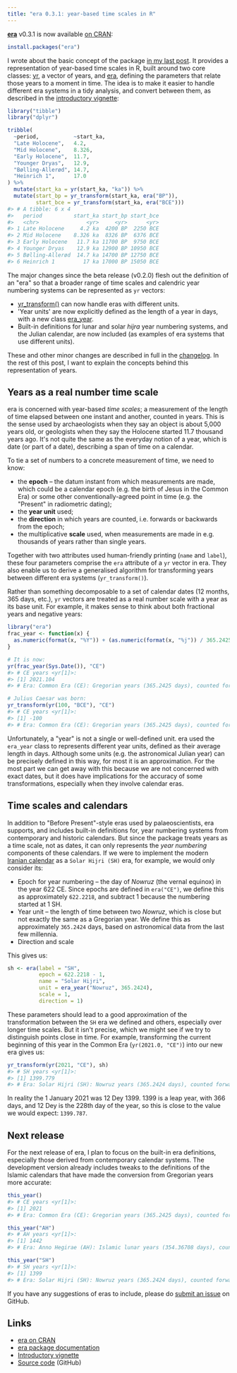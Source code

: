 ```yaml
---
title: "era 0.3.1: year-based time scales in R"
---
```


**[era](https://era.joeroe.io)** v0.3.1 is now available [on CRAN](https://CRAN.R-project.org/package=era):

```r
install.packages("era")
```

I wrote about the basic concept of the package [in my last post](https://joeroe.io/2020/11/12/era-beta.html).
It provides a representation of year-based time scales in R, built around two core classes: [yr](https://era.joeroe.io/reference/yr.html), a vector of years, and [era](https://era.joeroe.io/reference/era.html), defining the parameters that relate those years to a moment in time.
The idea is to make it easier to handle different era systems in a tidy analysis, and convert between them, as described in the [introductory vignette](https://era.joeroe.io/articles/era.html):

```r
library("tibble")
library("dplyr")

tribble(
  ~period,           ~start_ka,
  "Late Holocene",   4.2,
  "Mid Holocene",    8.326,
  "Early Holocene",  11.7,
  "Younger Dryas",   12.9,
  "Bølling-Allerød", 14.7,
  "Heinrich 1",      17.0
) %>% 
  mutate(start_ka = yr(start_ka, "ka")) %>% 
  mutate(start_bp = yr_transform(start_ka, era("BP")),
         start_bce = yr_transform(start_ka, era("BCE")))
#> # A tibble: 6 x 4
#>   period          start_ka start_bp start_bce
#>   <chr>               <yr>     <yr>      <yr>
#> 1 Late Holocene     4.2 ka  4200 BP  2250 BCE
#> 2 Mid Holocene    8.326 ka  8326 BP  6376 BCE
#> 3 Early Holocene   11.7 ka 11700 BP  9750 BCE
#> 4 Younger Dryas    12.9 ka 12900 BP 10950 BCE
#> 5 Bølling-Allerød  14.7 ka 14700 BP 12750 BCE
#> 6 Heinrich 1         17 ka 17000 BP 15050 BCE
```

The major changes since the beta release (v0.2.0) flesh out the definition of an "era" so that a broader range of time scales and calendric year numbering systems can be represented as `yr` vectors:

* [yr_transform()](https://era.joeroe.io/reference/yr_transform.html) can now handle eras with different units.
* 'Year units' are now explicitly defined as the length of a year in days, with a new class [era_year](https://era.joeroe.io/reference/era_year.html).
* Built-in definitions for lunar and solar *hijra* year numbering systems, and the Julian calendar, are now included (as examples of era systems that use different units).

These and other minor changes are described in full in the [changelog](https://era.joeroe.io/news/index.html).
In the rest of this post, I want to explain the concepts behind this representation of years.

## Years as a real number time scale

era is concerned with year-based *time scales*; a measurement of the length of time elapsed between one instant and another, counted in years.
This is the sense used by archaeologists when they say an object is about 5,000 years old, or geologists when they say the Holocene started 11.7 thousand years ago.
It's not quite the same as the everyday notion of a year, which is date (or part of a date), describing a span of time on a calendar.

To tie a set of numbers to a concrete measurement of time, we need to know:

* the **epoch** – the datum instant from which measurements are made, which could be a calendar epoch (e.g. the birth of Jesus in the Common Era) or some other conventionally-agreed point in time (e.g. the "Present" in radiometric dating);
* the **year unit** used;
* the **direction** in which years are counted, i.e. forwards or backwards from the epoch;
* the multiplicative **scale** used, when measurements are made in e.g. thousands of years rather than single years.

Together with two attributes used human-friendly printing (`name` and `label`), these four parameters comprise the `era` attribute of a `yr` vector in era.
They also enable us to derive a generalised algorithm for transforming years between different era systems (`yr_transform()`).

Rather than something decomposable to a set of calendar dates (12 months, 365 days, etc.), `yr` vectors are treated as a real number scale with a year as its base unit.
For example, it makes sense to think about both fractional years and negative years:

``` r
library("era")
frac_year <- function(x) {
  as.numeric(format(x, "%Y")) + (as.numeric(format(x, "%j")) / 365.2425)
}

# It is now:
yr(frac_year(Sys.Date()), "CE")
#> # CE years <yr[1]>:
#> [1] 2021.104
#> # Era: Common Era (CE): Gregorian years (365.2425 days), counted forwards from 0

# Julius Caesar was born:
yr_transform(yr(100, "BCE"), "CE")
#> # CE years <yr[1]>:
#> [1] -100
#> # Era: Common Era (CE): Gregorian years (365.2425 days), counted forwards from 0
```

Unfortunately, a "year" is not a single or well-defined unit.
era used the `era_year` class to represents different year units, defined as their average length in days.
Although some units (e.g. the astronomical Julian year) can be precisely defined in this way, for most it is an approximation.
For the most part we can get away with this because we are not concerned with exact dates, but it does have implications for the accuracy of some transformations, especially when they involve calendar eras.

## Time scales and calendars

In addition to "Before Present"-style eras used by palaeoscientists, era supports, and includes built-in definitions for, year numbering systems from contemporary and historic calendars.
But since the package treats years as a time scale, not as dates, it can only represents the *year numbering* components of these calendars.
If we were to implement the modern [Iranian calendar](https://web.archive.org/web/20050311055900/http://wwwusr.obspm.fr/~heydari/divers/ir-cal-eng.html) as a `Solar Hijri (SH)` era, for example, we would only consider its:

* Epoch for year numbering – the day of *Nowruz* (the vernal equinox) in the year 622 CE. Since epochs are defined in `era("CE")`, we define this as approximately `622.2218`, and subtract 1 because the numbering started at 1 SH.
* Year unit – the length of time between two *Nowruz*, which is close but not exactly the same as a Gregorian year. We define this as approximately `365.2424` days, based on astronomical data from the last few millennia.
* Direction and scale

This gives us:

```r
sh <- era(label = "SH",
          epoch = 622.2218 - 1,
          name = "Solar Hijri",
          unit = era_year("Nowruz", 365.2424),
          scale = 1,
          direction = 1)
```

These parameters should lead to a good approximation of the transformation between the `SH` era we defined and others, especially over longer time scales.
But it isn't precise, which we might see if we try to distinguish points close in time.
For example, transforming the current beginning of this year in the Common Era (`yr(2021.0, "CE")`) into our new era gives us:

```r
yr_transform(yr(2021, "CE"), sh)
#> # SH years <yr[1]>:
#> [1] 1399.779
#> # Era: Solar Hijri (SH): Nowruz years (365.2424 days), counted forwards from 621.2218
```

In reality the 1 January 2021 was 12 Dey 1399.
1399 is a leap year, with 366 days, and 12 Dey is the 228th day of the year, so this is close to the value we would expect: `1399.787`.

## Next release

For the next release of era, I plan to focus on the built-in era definitions, especially those derived from contemporary calendar systems.
The development version already includes tweaks to the definitions of the Islamic calendars that have made the conversion from Gregorian years more accurate:

``` r
this_year()
#> # CE years <yr[1]>:
#> [1] 2021
#> # Era: Common Era (CE): Gregorian years (365.2425 days), counted forwards from 0

this_year("AH")
#> # AH years <yr[1]>:
#> [1] 1442
#> # Era: Anno Hegirae (AH): Islamic lunar years (354.36708 days), counted forwards from 621.539367680377

this_year("SH")
#> # SH years <yr[1]>:
#> [1] 1399
#> # Era: Solar Hijri (SH): Nowruz years (365.2424 days), counted forwards from 621.221770467566
```

If you have any suggestions of eras to include, please do [submit an issue](https://github.com/joeroe/era/issues) on GitHub.

## Links

* [era on CRAN](https://CRAN.R-project.org/package=era)
* [era package documentation](https://era.joeroe.io/)
* [Introductory vignette](https://era.joeroe.io/articles/era.html)
* [Source code](https://github.com/joeroe/era) (GitHub)
